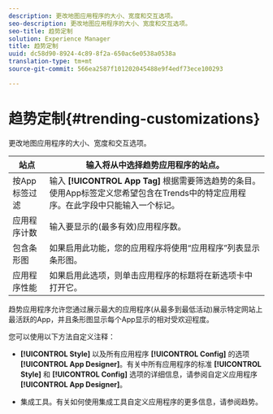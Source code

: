 ```yaml
---
description: 更改地图应用程序的大小、宽度和交互选项。
seo-description: 更改地图应用程序的大小、宽度和交互选项。
seo-title: 趋势定制
solution: Experience Manager
title: 趋势定制
uuid: dc58d90-8924-4c89-8f2a-650ac6e0538a0538a
translation-type: tm+mt
source-git-commit: 566ea2587f101202045488e9f4edf73ece100293

---
```



# 趋势定制{#trending-customizations}

更改地图应用程序的大小、宽度和交互选项。

| 站点 | 输入将从中选择趋势应用程序的站点。 |
|---|---|
| 按App标签过滤 | 输入 **[!UICONTROL App Tag]** 根据需要筛选趋势的条目。使用App标签定义您希望包含在Trends中的特定应用程序。在此字段中只能输入一个标记。 |
| 应用程序计数 | 输入要显示的(最多有效)应用程序数。 |
| 包含条形图 | 如果启用此功能，您的应用程序将使用“应用程序”列表显示条形图。 |
| 应用程序性能 | 如果启用此选项，则单击应用程序的标题将在新选项卡中打开它。 |

趋势应用程序允许您通过展示最大的应用程序(从最多到最低活动)展示特定网站上最活跃的App，并且条形图显示每个App显示的相对受欢迎程度。

您可以使用以下方法自定义注释：

* **[!UICONTROL Style]** 以及所有应用程序 **[!UICONTROL Config]** 的选项 **[!UICONTROL App Designer]**。有关中所有应用程序的标准 **[!UICONTROL Style]** 和 **[!UICONTROL Config]** 选项的详细信息，请参阅自定义应用程序 **[!UICONTROL App Designer]**。

* 集成工具。有关如何使用集成工具自定义应用程序的更多信息，请参阅趋势。

